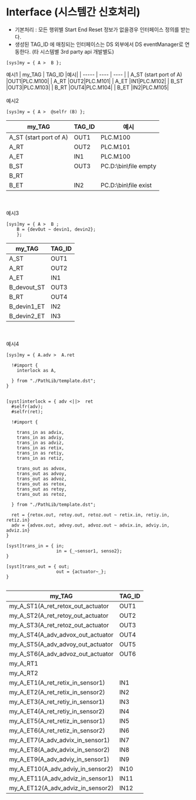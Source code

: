 # Interface (시스템간 신호처리)

  - 기본처리 : 모든 행위별 Start End Reset 정보가 없을경우 인터페이스 정의를 받는다.
  - 생성된 TAG_ID 에 매칭되는 인터페이스는 DS 외부에서 DS eventManager로 연동한다. (타 시스템별 3rd party api 개발별도)
```
[sys]my = { A >  B }; 
```
예시1
| my_TAG | TAG_ID  |예시|
| ----- | ----   | ----   | 
| A_ST (start port of A) |OUT1|PLC.M100|
| A_RT |OUT2|PLC.M101|
| A_ET |IN1|PLC.M102|
| B_ST |OUT3|PLC.M103|
| B_RT |OUT4|PLC.M104|
| B_ET |IN2|PLC.M105|
</br></br>
예시2

```
[sys]my = { A >  @selfr (B) }; 
```
| my_TAG | TAG_ID  |예시|
| ----- | ----   | ----   | 
| A_ST (start port of A) |OUT1|PLC.M100|
| A_RT |OUT2|PLC.M101|
| A_ET |IN1|PLC.M100|
| B_ST |OUT3|PC.D:\bin\file empty|
| B_RT |||
| B_ET |IN2|PC.D:\bin\file exist|
</br></br>
예시3
```
[sys]my = { A >  B ;
    B = {devOut ~ devin1, devin2};
    }; 
```
| my_TAG | TAG_ID  |
| ----- | ----   | 
| A_ST |OUT1|
| A_RT |OUT2|
| A_ET |IN1|
| B_devout_ST |OUT3|
| B_RT |OUT4|
| B_devin1_ET |IN2|
| B_devin2_ET |IN3|

</br></br>
예시4
```
[sys]my = { A.adv >  A.ret 

  !#import {
    interlock as A,

  } from "./PathLib/template.dst";
}
```
```

[syst]interlock = { adv <||>  ret 
  #selfr(adv);
  #selfr(ret);

  !#import {

    trans_in as advix,
    trans_in as adviy,
    trans_in as adviz,
    trans_in as retix,
    trans_in as retiy,
    trans_in as retiz,

    trans_out as advox,
    trans_out as advoy,
    trans_out as advoz,
    trans_out as retox,
    trans_out as retoy,
    trans_out as retoz,

  } from "./PathLib/template.dst";
  
  ret = {retox.out, retoy.out, retoz.out ~ retix.in, retiy.in, retiz.in}
  adv = {advox.out, advoy.out, advoz.out ~ advix.in, adviy.in, adviz.in}
}

[syst]trans_in = { in; 
                   in = {_~sensor1, senso2};
}

[syst]trans_out = { out; 
                   out = {actuator~_};
}


```
| my_TAG | TAG_ID  |
| ----- | ----   | 
|   my_A_ST1(A_ret_retox_out_actuator|OUT1|
|   my_A_ST2(A_ret_retoy_out_actuator|OUT2|
|   my_A_ST3(A_ret_retoz_out_actuator|OUT3|
|   my_A_ST4(A_adv_advox_out_actuator|OUT4|
|   my_A_ST5(A_adv_advoy_out_actuator|OUT5|
|   my_A_ST6(A_adv_advoz_out_actuator|OUT6|
|   my_A_RT1||
|   my_A_RT2||
|   my_A_ET1(A_ret_retix_in_sensor1)    |IN1|
|   my_A_ET2(A_ret_retix_in_sensor2)    |IN2|
|   my_A_ET3(A_ret_retiy_in_sensor1)    |IN3|
|   my_A_ET4(A_ret_retiy_in_sensor2)    |IN4|
|   my_A_ET5(A_ret_retiz_in_sensor1)    |IN5|
|   my_A_ET6(A_ret_retiz_in_sensor2)    |IN6|
|   my_A_ET7(A_adv_advix_in_sensor1)    |IN7|
|   my_A_ET8(A_adv_advix_in_sensor2)    |IN8|
|   my_A_ET9(A_adv_adviy_in_sensor1)    |IN9|
|   my_A_ET10(A_adv_adviy_in_sensor2)   |IN10|
|   my_A_ET11(A_adv_adviz_in_sensor1)   |IN11|
|   my_A_ET12(A_adv_adviz_in_sensor2)   |IN12|



